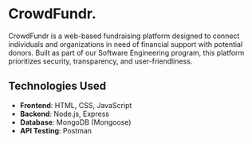 # CrowdFundr.
CrowdFundr is a web-based fundraising platform designed to connect individuals and organizations in need of financial support with potential donors.
Built as part of our Software Engineering program, this platform prioritizes security, transparency, and user-friendliness.

## Technologies Used
- **Frontend**: HTML, CSS, JavaScript
- **Backend**: Node.js, Express
- **Database**: MongoDB (Mongoose)
- **API Testing**: Postman

